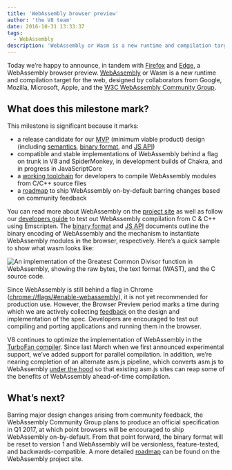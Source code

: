 ```yaml
---
title: 'WebAssembly browser preview'
author: 'the V8 team'
date: 2016-10-31 13:33:37
tags:
  - WebAssembly
description: 'WebAssembly or Wasm is a new runtime and compilation target for the web, now available behind a flag in Chrome Canary!'
---
```

Today we’re happy to announce, in tandem with [Firefox](https://hacks.mozilla.org/2016/10/webassembly-browser-preview) and [Edge](https://blogs.windows.com/msedgedev/2016/10/31/webassembly-browser-preview/), a WebAssembly browser preview. [WebAssembly](http://webassembly.org/) or Wasm is a new runtime and compilation target for the web, designed by collaborators from Google, Mozilla, Microsoft, Apple, and the [W3C WebAssembly Community Group](https://www.w3.org/community/webassembly/).

<!--truncate-->
## What does this milestone mark?

This milestone is significant because it marks:

- a release candidate for our [MVP](http://webassembly.org/docs/mvp/) (minimum viable product) design (including [semantics](http://webassembly.org/docs/semantics/), [binary format](http://webassembly.org/docs/binary-encoding/), and [JS API](http://webassembly.org/docs/js/))
- compatible and stable implementations of WebAssembly behind a flag on trunk in V8 and SpiderMonkey, in development builds of Chakra, and in progress in JavaScriptCore
- a [working toolchain](http://webassembly.org/getting-started/developers-guide/) for developers to compile WebAssembly modules from C/C++ source files
- a [roadmap](http://webassembly.org/roadmap/) to ship WebAssembly on-by-default barring changes based on community feedback

You can read more about WebAssembly on the [project site](http://webassembly.org/) as well as follow our [developers guide](http://webassembly.org/getting-started/developers-guide/) to test out WebAssembly compilation from C & C++ using Emscripten. The [binary format](http://webassembly.org/docs/binary-encoding/) and [JS API](http://webassembly.org/docs/js/) documents outline the binary encoding of WebAssembly and the mechanism to instantiate WebAssembly modules in the browser, respectively. Here’s a quick sample to show what wasm looks like:

![An implementation of the Greatest Common Divisor function in WebAssembly, showing the raw bytes, the text format (WAST), and the C source code.](/_img/webassembly-browser-preview/gcd.svg)

Since WebAssembly is still behind a flag in Chrome ([chrome://flags/#enable-webassembly](chrome://flags/#enable-webassembly)), it is not yet recommended for production use. However, the Browser Preview period marks a time during which we are actively collecting [feedback](http://webassembly.org/community/feedback/) on the design and implementation of the spec. Developers are encouraged to test out compiling and porting applications and running them in the browser.

V8 continues to optimize the implementation of WebAssembly in the [TurboFan compiler](/blog/turbofan-jit). Since last March when we first announced experimental support, we’ve added support for parallel compilation. In addition, we’re nearing completion of an alternate asm.js pipeline, which converts asm.js to WebAssembly [under the hood](https://www.chromestatus.com/feature/5053365658583040) so that existing asm.js sites can reap some of the benefits of WebAssembly ahead-of-time compilation.

## What’s next?

Barring major design changes arising from community feedback, the WebAssembly Community Group plans to produce an official specification in Q1 2017, at which point browsers will be encouraged to ship WebAssembly on-by-default. From that point forward, the binary format will be reset to version 1 and WebAssembly will be versionless, feature-tested, and backwards-compatible. A more detailed [roadmap](http://webassembly.org/roadmap/) can be found on the WebAssembly project site.
